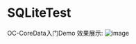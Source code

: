 # SQLiteTest
OC-CoreData入门Demo
效果展示:
 ![image](https://github.com/AqiuBeats/SQLiteTest/SQLiteTest.gif)